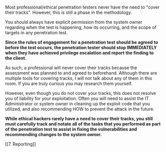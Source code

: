 Most professional/ethical penetration testers never have the need to "cover their tracks". However, this is still a phase in the methodology.

You should always have explicit permission from the system owner regarding when the test is happening, how its occurring, and the scope of targets in any penetration test.

**Since the rules of engagement for a penetration test should be agreed to before the test occurs, the penetration tester should stop IMMEDIATELY when they have achieved privilege escalation and report the finding to the client.** 

As such, a professional will never cover their tracks because the assessment was planned to and agreed to beforehand. Although there are multiple tools for covering tracks, I will not talk about any of them in this room. If you are truly curious you may research them yourself.

However, even though you do not cover your tracks, this does not resolve you of liability for your exploitation. Often you will need to assist the IT Administrator or system owner in cleaning up the exploit code that you utilized, and also recommending HOW to prevent the attack in the future.

**While ethical hackers rarely have a need to cover their tracks, you still must carefully track and notate all of the tasks that you performed as part of the penetration test to assist in fixing the vulnerabilities and recommending changes to the system owner.**

[[7. Reporting]]